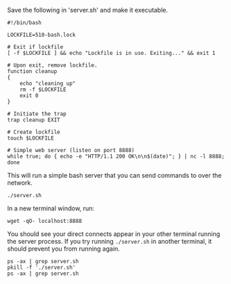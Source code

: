 Save the following in 'server.sh' and make it executable.

```bash|{type: 'file', path: 'server.sh', permission: '+x'}
#!/bin/bash

LOCKFILE=510-bash.lock

# Exit if lockfile 
[ -f $LOCKFILE ] && echo "Lockfile is in use. Exiting..." && exit 1 

# Upon exit, remove lockfile.
function cleanup
{
    echo "cleaning up"
    rm -f $LOCKFILE
    exit 0
}

# Initiate the trap
trap cleanup EXIT

# Create lockfile
touch $LOCKFILE

# Simple web server (listen on port 8888)
while true; do { echo -e "HTTP/1.1 200 OK\n\n$(date)"; } | nc -l 8888; done
```

This will run a simple bash server that you can send commands to over the network.

```bash|{type:'command', shell: 'bash', spawn: true}
./server.sh
```

In a new terminal window, run:

```bash|{type:'command'}
wget -qO- localhost:8888
```

You should see your direct connects appear in your other terminal running the server process. If you try running `./server.sh` in another terminal, it should prevent you from running again.


```bash|{type:'command'}
ps -ax | grep server.sh
pkill -f './server.sh'
ps -ax | grep server.sh
```